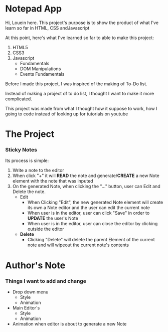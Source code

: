 <h1>Notepad App</h1>
<p>Hi, Louein here. This project's purpose is to show the product of what I've learn so far in HTML, CSS andJavascript</p>
<p>At this point, here's what I've learned so far to able to make this project:</p>
<ol>
  <li>HTML5</li>
  <li>CSS3</li>
  <li>Javascript
    <ul>
      <li>Fundamentals</li>
      <li>DOM Manipulations</li>
      <li>Events Fundamentals</li>
    </ul>
  </li>
</ol>
<p>Before I made this project, I was inspired of the making of To-Do list.</p>
<p>Instead of making a project of to do list, I thought I want to make it more complicated.</p>
<p>This project was made from what I thought how it suppose to work, how I going to code instead of looking up for tutorials on youtube</p>

<h1>The Project</h1>
<h3>Sticky Notes</h3>
<p>Its process is simple:</p>
<ol>
  <li>Write a note to the editor</li>
  <li>When click "+" it will <b>READ</b> the note and generate/<b>CREATE</b> a new Note element with the note that was inputed</li>
  <li>On the generated Note, when clicking the "..." button, user can Edit and Delete the note.
    <ul>
      <li>Edit
         <ul>
            <li>When Clicking "Edit", the new generated Note element will create its own a Note editor and the user can edit the current note</li>
            <li>When user is in the editor, user can click "Save" in order to <b>UPDATE</b> the user's Note </li>
            <li>When user is in the editor, user can close the editor by clicking outside the editor</li>
         </ul>
      </li>
      <li><b>Delete</b>
         <ul>
            <li>Clicking "Delete" will delete the parent Element of the current note and will wipeout the current note's contents</li>
         </ul>
      </li>
    </ul>
  </li>
</ol>

<h1>Author's Note</h1>
<h3>Things I want to add and change</h3>
<ul>
  <li>Drop down menu
    <ul>
      <li>Style</li>
      <li>Animation</li>
    </ul>
  </li>
  <li>Main Editor's
    <ul>
      <li>Style</li>
      <li>Animation</li>
    </ul>
  </li>
  <li>Animation when editor is about to generate a new Note</li>
</ul>
